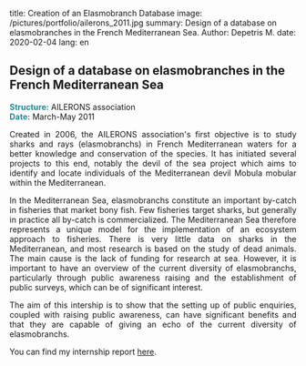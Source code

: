 title: Creation of an Elasmobranch Database
image: /pictures/portfolio/ailerons_2011.jpg
summary: Design of a database on elasmobranches in the French Mediterranean Sea.
Author: Depetris M.
date: 2020-02-04
lang: en

## Design of a database on elasmobranches in the French Mediterranean Sea

<font color="#238896"><strong>Structure:</strong></font> AILERONS association
<br><font color="#238896"><strong>Date:</strong></font> March-May 2011

<p style="text-align: justify">
Created in 2006, the AILERONS association's first objective is to study sharks and rays (elasmobranchs) in French Mediterranean waters for a better knowledge and conservation of the species. It has initiated several projects to this end, notably the devil of the sea project which aims to identify and locate individuals of the Mediterranean devil Mobula mobular within the Mediterranean.
</p>

<p style="text-align: justify">
In the Mediterranean Sea, elasmobranchs constitute an important by-catch in fisheries that market bony fish. Few fisheries target sharks, but generally in practice all by-catch is commercialized. The Mediterranean Sea therefore represents a unique model for the implementation of an ecosystem approach to fisheries. There is very little data on sharks in the Mediterranean, and most research is based on the study of dead animals. The main cause is the lack of funding for research at sea. However, it is important to have an overview of the current diversity of elasmobranchs, particularly through public awareness raising and the establishment of public surveys, which can be of significant interest.
</p>

<p style="text-align: justify">
The aim of this intership is to show that the setting up of public enquiries, coupled with raising public awareness, can have significant benefits and that they are capable of giving an echo of the current diversity of elasmobranchs.
</p>

<p style="text-align: justify">
You can find my internship report <a href="/documents/pdfs/rapport_depetris_ailerons_2011.pdf" target="_blank">here</a>.
</p>